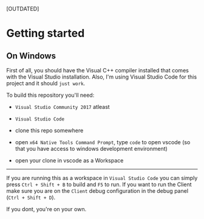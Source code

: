 [OUTDATED]

# Getting started

## On Windows

First of all, you should have the Visual C++ compiler installed that comes with the Visual Studio installation.
Also, I'm using Visual Studio Code for this project and it should `just work`.

To build this repository you'll need:
- `Visual Studio Community 2017` atleast
- `Visual Studio Code`

- clone this repo somewhere
- open `x64 Native Tools Command Prompt`, type `code` to open vscode (so that you have access to windows development environment)
- open your clone in vscode as a Workspace

---

If you are running this as a workspace in `Visual Studio Code` you can simply press `Ctrl + Shift + B` to build and `F5` to run.
If you want to run the Client make sure you are on the `Client` debug configuration in the debug panel (`Ctrl + Shift + D`).

If you dont, you're on your own.
